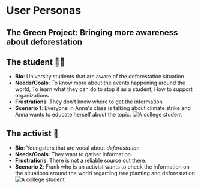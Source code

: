 # User Personas

<!-- A description of our interested visitors -->

## The Green Project: Bringing more awareness about deforestation

<!-- This is what our visitor should look like -->

## The student 🧑‍🎓
- **Bio**:  University students that are aware of the deforestation situation  
- **Needs/Goals**: To know more about the events happening around the world, To learn what they can do to stop it as a student, How to support organizations
- **Frustrations**: They don't know where to get the information
- **Scenario 1**: Everyone in Anna's class is talking about climate strike and Anna wants to educate herself about the topic.
![A college student](https://image.shutterstock.com/image-photo/diverse-curious-adult-students-learning-260nw-1240747174.jpg)
## The activist 📢

- **Bio**: Youngsters that are vocal about *deforestation*
- **Needs/Goals**: They want to gather information
- **Frustrations**: There is not a reliable source out there.
- **Scenario 2**: Frank who is an activist wants to check the information on the situations around the world regarding tree planting and deforestation
![A college student](https://upload.wikimedia.org/wikipedia/commons/thumb/c/cd/Greta_Thunberg_4.jpg/1200px-Greta_Thunberg_4.jpg)